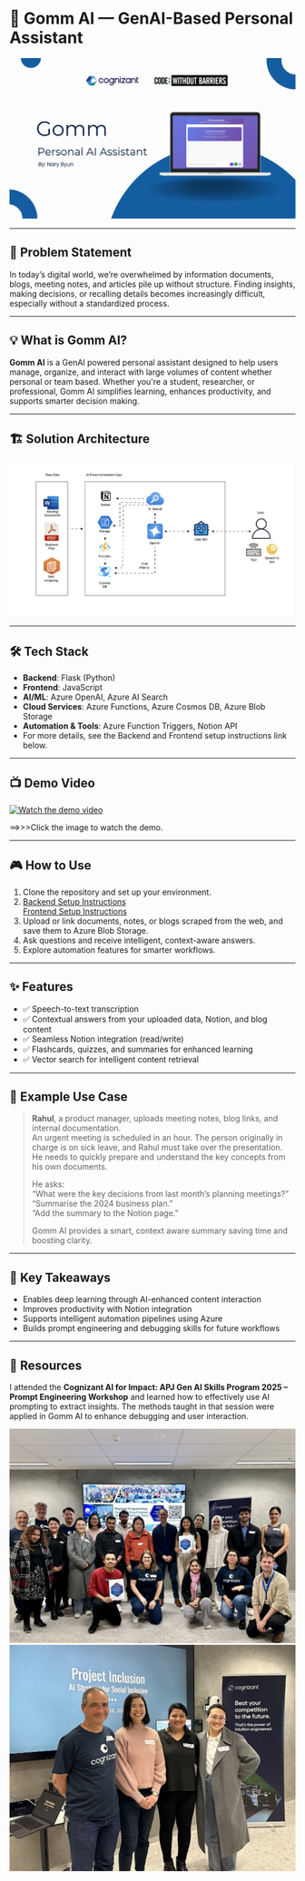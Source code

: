 # 🧠 Gomm AI — GenAI-Based Personal Assistant

![App Preview](https://github.com/NAry-Byun/CWB_Hackathon-2025/blob/main/frontend/src/imag/Screenshot%202025-06-06%20193929.png?raw=true)

---

## 🔧 Problem Statement

In today’s digital world, we’re overwhelmed by information documents, blogs, meeting notes, and articles pile up without structure. Finding insights, making decisions, or recalling details becomes increasingly difficult, especially without a standardized process.

---

## 💡 What is Gomm AI?

**Gomm AI** is a GenAI powered personal assistant designed to help users manage, organize, and interact with large volumes of content whether personal or team based. Whether you're a student, researcher, or professional, Gomm AI simplifies learning, enhances productivity, and supports smarter decision making.

---

## 🏗️ Solution Architecture

<img src="https://github.com/NAry-Byun/CWB_Hackathon-2025/blob/main/frontend/src/imag/AI%20Personal%20Assistant%20App.gif?raw=true" alt="Architecture Diagram" width="900"/>

---

## 🛠️ Tech Stack

- **Backend**: Flask (Python)  
- **Frontend**: JavaScript  
- **AI/ML**: Azure OpenAI, Azure AI Search  
- **Cloud Services**: Azure Functions, Azure Cosmos DB, Azure Blob Storage  
- **Automation & Tools**: Azure Function Triggers, Notion API  
- For more details, see the Backend and Frontend setup instructions link below. 
---

## 📺 Demo Video

<a href="https://youtu.be/NqOpKgq7Iak" target="_blank">
  <img src="https://img.youtube.com/vi/NqOpKgq7Iak/0.jpg" width="800" alt="Watch the demo video"/>
</a>

==>>>Click the image to watch the demo.


---

## 🎮 How to Use

1. Clone the repository and set up your environment.
2. [Backend Setup Instructions](https://github.com/NAry-Byun/CWB_Hackathon-2025/blob/main/backend/readme.md)  
   [Frontend Setup Instructions](https://github.com/NAry-Byun/CWB_Hackathon-2025/blob/main/frontend/readme.md)
3. Upload or link documents, notes, or blogs scraped from the web, and save them to Azure Blob Storage.
4. Ask questions and receive intelligent, context-aware answers.
5. Explore automation features for smarter workflows.

---

## ✨ Features

- ✅ Speech-to-text transcription  
- ✅ Contextual answers from your uploaded data, Notion, and blog content  
- ✅ Seamless Notion integration (read/write)  
- ✅ Flashcards, quizzes, and summaries for enhanced learning  
- ✅ Vector search for intelligent content retrieval

---

## 📘 Example Use Case

> **Rahul**, a product manager, uploads meeting notes, blog links, and internal documentation.  
> An urgent meeting is scheduled in an hour. The person originally in charge is on sick leave, and Rahul must take over the presentation.  
> He needs to quickly prepare and understand the key concepts from his own documents.  <div> 
> He asks:  
> “What were the key decisions from last month’s planning meetings?”  
> “Summarise the 2024 business plan.”  
> “Add the summary to the Notion page.”  
>  </div>
> Gomm AI provides a smart, context aware summary saving time and boosting clarity.


---

## 📌 Key Takeaways

- Enables deep learning through AI-enhanced content interaction  
- Improves productivity with Notion integration  
- Supports intelligent automation pipelines using Azure
- Builds prompt engineering and debugging skills for future workflows

---

## 📁 Resources

I attended the **Cognizant AI for Impact: APJ Gen AI Skills Program 2025 – Prompt Engineering Workshop** and learned how to effectively use AI prompting to extract insights. The methods taught in that session were applied in Gomm AI to enhance debugging and user interaction.

![Workshop 1](https://github.com/NAry-Byun/CWB_Hackathon-2025/blob/main/frontend/src/imag/workshop1.jpg?raw=true)  
![Workshop 2](https://github.com/NAry-Byun/CWB_Hackathon-2025/blob/main/frontend/src/imag/workshop2.jpg?raw=true)
